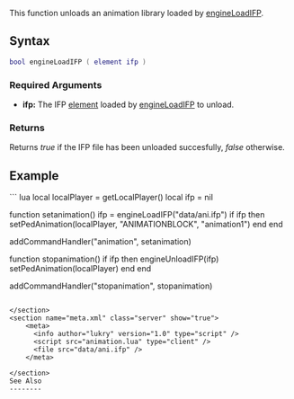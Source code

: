 This function unloads an animation library loaded by [engineLoadIFP](/engineLoadIFP.md "wikilink").

Syntax
------

``` lua
bool engineLoadIFP ( element ifp ) 
```

### Required Arguments

-   **ifp:** The IFP [element](/element.md "wikilink") loaded by [engineLoadIFP](/engineLoadIFP.md "wikilink") to unload.

### Returns

Returns *true* if the IFP file has been unloaded succesfully, *false* otherwise.

Example
-------

<section name="animation.lua" class="client" show="true">
``` lua
local localPlayer = getLocalPlayer()
local ifp = nil

function setanimation()
  ifp = engineLoadIFP("data/ani.ifp")
  if ifp then
    setPedAnimation(localPlayer, "ANIMATIONBLOCK", "animation1")
  end
end

addCommandHandler("animation", setanimation)

function stopanimation()
  if ifp then
    engineUnloadIFP(ifp)
    setPedAnimation(localPlayer)
  end
end

addCommandHandler("stopanimation", stopanimation)
```

</section>
<section name="meta.xml" class="server" show="true">
    <meta>
      <info author="lukry" version="1.0" type="script" />
      <script src="animation.lua" type="client" />
      <file src="data/ani.ifp" />
    </meta>

</section>
See Also
--------
